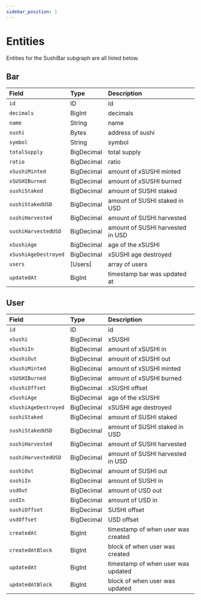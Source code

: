 ```yaml
---
sidebar_position: 1
---
```


# Entities

Entities for the SushiBar subgraph are all listed below.

## Bar

| Field                | Type       | Description                      |
| :------------------- | :--------- | :------------------------------- |
| `id`                 | ID         | id                               |
| `decimals`           | BigInt     | decimals                         |
| `name`               | String     | name                             |
| `sushi`              | Bytes      | address of sushi                 |
| `symbol`             | String     | symbol                           |
| `totalSupply`        | BigDecimal | total supply                     |
| `ratio`              | BigDecimal | ratio                            |
| `xSushiMinted`       | BigDecimal | amount of xSUSHI minted          |
| `xSUSHIBurned`       | BigDecimal | amount of xSUSHI burned          |
| `sushiStaked`        | BigDecimal | amount of SUSHI staked           |
| `sushiStakedUSD`     | BigDecimal | amount of SUSHI staked in USD    |
| `sushiHarvested`     | BigDecimal | amount of SUSHI harvested        |
| `sushiHarvestedUSD`  | BigDecimal | amount of SUSHI harvested in USD |
| `xSushiAge`          | BigDecimal | age of the xSUSHI                |
| `xSushiAgeDestroyed` | BigDecimal | xSUSHI age destroyed             |
| `users`              | [Users]    | array of users                   |
| `updatedAt`          | BigInt     | timestamp bar was updated at     |

## User

| Field                | Type       | Description                        |
| :------------------- | :--------- | :--------------------------------- |
| `id`                 | ID         | id                                 |
| `xSushi`             | BigDecimal | xSUSHI                             |
| `xSushiIn`           | BigDecimal | amount of xSUSHI in                |
| `xSushiOut`          | BigDecimal | amount of xSUSHI out               |
| `xSushiMinted`       | BigDecimal | amount of xSUSHI minted            |
| `xSUSHIBurned`       | BigDecimal | amount of xSUSHI burned            |
| `xSushiOffset`       | BigDecimal | xSUSHI offset                      |
| `xSushiAge`          | BigDecimal | age of the xSUSHI                  |
| `xSushiAgeDestroyed` | BigDecimal | xSUSHI age destroyed               |
| `sushiStaked`        | BigDecimal | amount of SUSHI staked             |
| `sushiStakedUSD`     | BigDecimal | amount of SUSHI staked in USD      |
| `sushiHarvested`     | BigDecimal | amount of SUSHI harvested          |
| `sushiHarvestedUSD`  | BigDecimal | amount of SUSHI harvested in USD   |
| `sushiOut`           | BigDecimal | amount of SUSHI out                |
| `sushiIn`            | BigDecimal | amount of SUSHI in                 |
| `usdOut`             | BigDecimal | amount of USD out                  |
| `usdIn`              | BigDecimal | amount of USD in                   |
| `sushiOffset`        | BigDecimal | SUSHI offset                       |
| `usdOffset`          | BigDecimal | USD offset                         |
| `createdAt`          | BigInt     | timestamp of when user was created |
| `createdAtBlock`     | BigInt     | block of when user was created     |
| `updatedAt`          | BigInt     | timestamp of when user was updated |
| `updatedAtBlock`     | BigInt     | block of when user was updated     |
